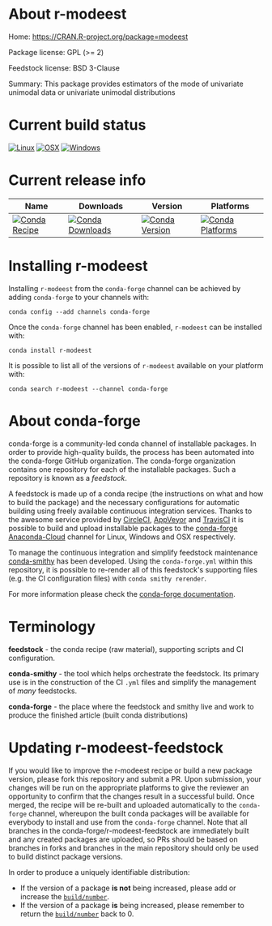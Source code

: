 About r-modeest
===============

Home: https://CRAN.R-project.org/package=modeest

Package license: GPL (>= 2)

Feedstock license: BSD 3-Clause

Summary: This package provides estimators of the mode of univariate unimodal data or univariate unimodal distributions



Current build status
====================

[![Linux](https://img.shields.io/circleci/project/github/conda-forge/r-modeest-feedstock/master.svg?label=Linux)](https://circleci.com/gh/conda-forge/r-modeest-feedstock)
[![OSX](https://img.shields.io/travis/conda-forge/r-modeest-feedstock/master.svg?label=macOS)](https://travis-ci.org/conda-forge/r-modeest-feedstock)
[![Windows](https://img.shields.io/appveyor/ci/conda-forge/r-modeest-feedstock/master.svg?label=Windows)](https://ci.appveyor.com/project/conda-forge/r-modeest-feedstock/branch/master)

Current release info
====================

| Name | Downloads | Version | Platforms |
| --- | --- | --- | --- |
| [![Conda Recipe](https://img.shields.io/badge/recipe-r--modeest-green.svg)](https://anaconda.org/conda-forge/r-modeest) | [![Conda Downloads](https://img.shields.io/conda/dn/conda-forge/r-modeest.svg)](https://anaconda.org/conda-forge/r-modeest) | [![Conda Version](https://img.shields.io/conda/vn/conda-forge/r-modeest.svg)](https://anaconda.org/conda-forge/r-modeest) | [![Conda Platforms](https://img.shields.io/conda/pn/conda-forge/r-modeest.svg)](https://anaconda.org/conda-forge/r-modeest) |

Installing r-modeest
====================

Installing `r-modeest` from the `conda-forge` channel can be achieved by adding `conda-forge` to your channels with:

```
conda config --add channels conda-forge
```

Once the `conda-forge` channel has been enabled, `r-modeest` can be installed with:

```
conda install r-modeest
```

It is possible to list all of the versions of `r-modeest` available on your platform with:

```
conda search r-modeest --channel conda-forge
```


About conda-forge
=================

conda-forge is a community-led conda channel of installable packages.
In order to provide high-quality builds, the process has been automated into the
conda-forge GitHub organization. The conda-forge organization contains one repository
for each of the installable packages. Such a repository is known as a *feedstock*.

A feedstock is made up of a conda recipe (the instructions on what and how to build
the package) and the necessary configurations for automatic building using freely
available continuous integration services. Thanks to the awesome service provided by
[CircleCI](https://circleci.com/), [AppVeyor](https://www.appveyor.com/)
and [TravisCI](https://travis-ci.org/) it is possible to build and upload installable
packages to the [conda-forge](https://anaconda.org/conda-forge)
[Anaconda-Cloud](https://anaconda.org/) channel for Linux, Windows and OSX respectively.

To manage the continuous integration and simplify feedstock maintenance
[conda-smithy](https://github.com/conda-forge/conda-smithy) has been developed.
Using the ``conda-forge.yml`` within this repository, it is possible to re-render all of
this feedstock's supporting files (e.g. the CI configuration files) with ``conda smithy rerender``.

For more information please check the [conda-forge documentation](https://conda-forge.org/docs/).

Terminology
===========

**feedstock** - the conda recipe (raw material), supporting scripts and CI configuration.

**conda-smithy** - the tool which helps orchestrate the feedstock.
                   Its primary use is in the construction of the CI ``.yml`` files
                   and simplify the management of *many* feedstocks.

**conda-forge** - the place where the feedstock and smithy live and work to
                  produce the finished article (built conda distributions)


Updating r-modeest-feedstock
============================

If you would like to improve the r-modeest recipe or build a new
package version, please fork this repository and submit a PR. Upon submission,
your changes will be run on the appropriate platforms to give the reviewer an
opportunity to confirm that the changes result in a successful build. Once
merged, the recipe will be re-built and uploaded automatically to the
`conda-forge` channel, whereupon the built conda packages will be available for
everybody to install and use from the `conda-forge` channel.
Note that all branches in the conda-forge/r-modeest-feedstock are
immediately built and any created packages are uploaded, so PRs should be based
on branches in forks and branches in the main repository should only be used to
build distinct package versions.

In order to produce a uniquely identifiable distribution:
 * If the version of a package **is not** being increased, please add or increase
   the [``build/number``](https://conda.io/docs/user-guide/tasks/build-packages/define-metadata.html#build-number-and-string).
 * If the version of a package **is** being increased, please remember to return
   the [``build/number``](https://conda.io/docs/user-guide/tasks/build-packages/define-metadata.html#build-number-and-string)
   back to 0.
